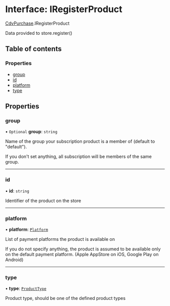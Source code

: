 # Interface: IRegisterProduct

[CdvPurchase](../modules/CdvPurchase.md).IRegisterProduct

Data provided to store.register()

## Table of contents

### Properties

- [group](CdvPurchase.IRegisterProduct.md#group)
- [id](CdvPurchase.IRegisterProduct.md#id)
- [platform](CdvPurchase.IRegisterProduct.md#platform)
- [type](CdvPurchase.IRegisterProduct.md#type)

## Properties

### group

• `Optional` **group**: `string`

Name of the group your subscription product is a member of (default to "default").

If you don't set anything, all subscription will be members of the same group.

___

### id

• **id**: `string`

Identifier of the product on the store

___

### platform

• **platform**: [`Platform`](../enums/CdvPurchase.Platform.md)

List of payment platforms the product is available on

If you do not specify anything, the product is assumed to be available only on the
default payment platform. (Apple AppStore on iOS, Google Play on Android)

___

### type

• **type**: [`ProductType`](../enums/CdvPurchase.ProductType.md)

Product type, should be one of the defined product types
